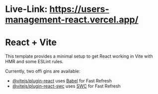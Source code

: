 # Live-Link: https://users-management-react.vercel.app/

# React + Vite

This template provides a minimal setup to get React working in Vite with HMR and some ESLint rules.

Currently, two offi
gins are available:

- [@vitejs/plugin-react](https://github.com/vitejs/vite-plugin-react/blob/main/packages/plugin-react/README.md) uses [Babel](https://babeljs.io/) for Fast Refresh
- [@vitejs/plugin-react-swc](https://github.com/vitejs/vite-plugin-react-swc) uses [SWC](https://swc.rs/) for Fast Refresh
